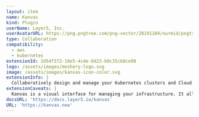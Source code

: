 ```yaml
---
layout: item
name: Kanvas
kind: Plugin
userName: Layer5, Inc.
userAvatarURL: https://png.pngtree.com/png-vector/20191104/ourmid/pngtree-businessman-avatar-cartoon-style-png-image_1953664.jpg
type: Collaboration
compatibility: 
  - aws
  - kubernetes
extensionId: 2d54f372-10e5-4c4e-8d23-b9c35c68ce98
logo: /assets/images/meshery-logo.svg
image: /assets/images/kanvas-icon-color.svg
extensionInfo: |
  Collaboratively design and manage your Kubernetes clusters and Cloud services. 
extensionCaveats: |
  Kanvas is a visual interface for managing your infrastructure. It allows you to create, edit, and share your infrastructure as code. Kanvas is a visual interface for managing your infrastructure. It allows you to create, edit, and share your infrastructure as code.  
docsURL: 'https://docs.layer5.io/kanvas'
URL: 'https://kanvas.new'
---
```

